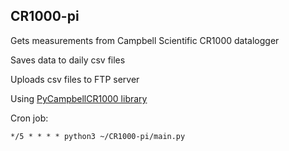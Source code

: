 ## CR1000-pi

Gets measurements from Campbell Scientific CR1000 datalogger

Saves data to daily csv files

Uploads csv files to FTP server

Using [PyCampbellCR1000 library](https://github.com/LionelDarras/PyCampbellCR1000)

Cron job:

```
*/5 * * * * python3 ~/CR1000-pi/main.py
```